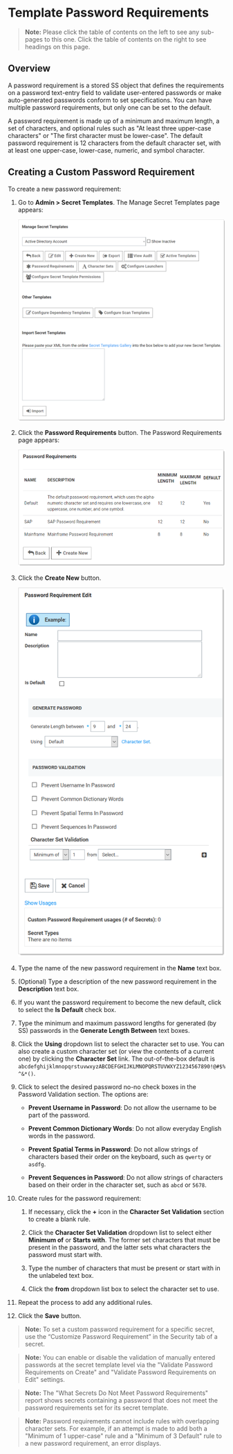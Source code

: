 [title]: # (Template Password Requirements)
[tags]: # (Template)
[priority]: # (1000)

# Template Password Requirements

> **Note:** Please click the table of contents on the left to see any sub-pages to this one. Click the table of contents on the right to see headings on this page.

## Overview

A password requirement is a stored SS object that defines the requirements on a password text-entry field to validate user-entered passwords or make auto-generated passwords conform to set specifications. You can have multiple password requirements, but only one can be set to the default.

A password requirement is made up of a minimum and maximum length, a set of characters, and optional rules such as "At least three upper-case characters" or "The first character must be lower-case". The default password requirement is 12 characters from the default character set, with at least one upper-case, lower-case, numeric, and symbol character.

## Creating a Custom Password Requirement

To create a new password requirement:

1. Go to **Admin \> Secret Templates**. The Manage Secret Templates page appears:

   ![1567710946389](images/1567710946389.png)

1. Click the **Password Requirements** button. The Password Requirements page appears:

   ![1567712171025](images/1567712171025.png)

1. Click the **Create New** button.

   ![image-20200804151436012](images/image-20200804151436012.png)

1. Type the name of the new password requirement in the **Name** text box.

1. (Optional) Type a description of the new password requirement in the **Description** text box.

1. If you want the password requirement to become the new default, click to select the **Is Default** check box.

1. Type the minimum and maximum password lengths for generated (by SS) passwords in the **Generate Length Between** text boxes.

1. Click the **Using** dropdown list to select the character set to use. You can also create a custom character set (or view the contents of a current one) by clicking the **Character Set** link. The out-of-the-box default is `abcdefghijklmnopqrstuvwxyzABCDEFGHIJKLMNOPQRSTUVWXYZ1234567890!@#$%^&*()`.

1. Click to select the desired password no-no check boxes in the Password Validation section. The options are:

   - **Prevent Username in Password**: Do not allow the username to be part of the password.

   - **Prevent Common Dictionary Words**: Do not allow everyday English words in the password.

   - **Prevent Spatial Terms in Password**: Do not allow strings of characters based their order on the keyboard, such as `qwerty` or `asdfg`.

   - **Prevent Sequences in Password**: Do not allow strings of characters based on their order in the character set, such as `abcd` or `5678`.

1. Create rules for the password requirement:

   1. If necessary, click the **+** icon in the **Character Set Validation** section to create a blank rule.

   1. Click the **Character Set Validation** dropdown list to select either **Minimum of** or **Starts with**. The former set characters that must be present in the password, and the latter sets what characters the password must start with.

   1. Type the number of characters that must be present or start with in the unlabeled text box.

   1. Click the **from** dropdown list box to select the character set to use.

1. Repeat the process to add any additional rules.

1. Click the **Save** button.

> **Note:** To set a custom password requirement for a specific secret, use the “Customize Password Requirement” in the Security tab of a secret.

> **Note:** You can enable or disable the validation of manually entered passwords at the secret template level via the "Validate Password Requirements on Create" and "Validate Password Requirements on Edit" settings.

> **Note:** The "What Secrets Do Not Meet Password Requirements" report shows secrets containing a password that does not meet the password requirements set for its secret template.

> **Note:** Password requirements cannot include rules with overlapping character sets. For example, if an attempt is made to add both a "Minimum of 1 upper-case" rule and a "Minimum of 3 Default" rule to a new password requirement, an error displays.
